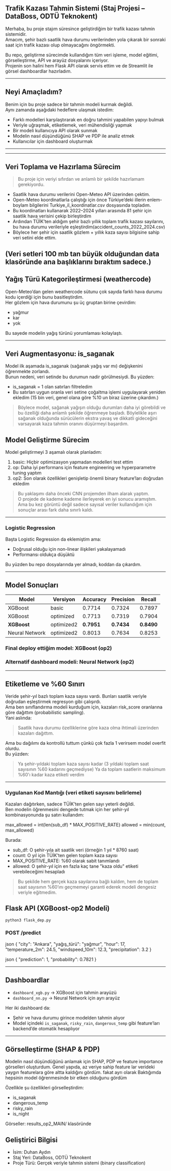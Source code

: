 ## Trafik Kazası Tahmin Sistemi (Staj Projesi – DataBoss, ODTÜ Teknokent)

Merhaba, bu proje stajım süresince geliştirdiğim bir trafik kazası tahmin sistemidir.  
Amacım, şehir bazlı saatlik hava durumu verilerinden yola çıkarak bir sonraki saat için trafik kazası olup olmayacağını öngörmekti.

Bu repo, geliştirme sürecimde kullandığım tüm veri işleme, model eğitimi, görselleştirme, API ve arayüz dosyalarını içeriyor.  
Projenin son halini hem Flask API olarak servis ettim ve de Streamlit ile görsel dashboardlar hazırladım.

---

##  Neyi Amaçladım?

Benim için bu proje sadece bir tahmin modeli kurmak değildi.  
Aynı zamanda aşağıdaki hedeflere ulaşmak istedim:

- Farklı modelleri karşılaştırarak en doğru tahmini yapabilen yapıyı bulmak
- Veriyle uğraşmak, etiketlemek, veri mühendisliği yapmak
- Bir modeli kullanıcıya API olarak sunmak
- Modelin nasıl düşündüğünü SHAP ve PDP ile analiz etmek
- Kullanıcılar için dashboard oluşturmak

---

---

##  Veri Toplama ve Hazırlama Sürecim

> Bu proje için veriyi sıfırdan ve anlamlı bir şekilde hazırlamam gerekiyordu.

- Saatlik hava durumu verilerini Open-Meteo API üzerinden çektim.
- Open-Meteo koordinatlarla çalıştığı için önce Türkiye’deki illerin enlem-boylam bilgilerini Turkiye_il_koordinatlar.csv dosyasında topladım.
- Bu koordinatları kullanarak 2022–2024 yılları arasında 81 şehir için saatlik hava verisini çekip birleştirdim
- Ardından TÜİK’ten aldığım şehir bazlı yıllık toplam trafik kazası sayılarını, bu hava durumu verileriyle eşleştirdim(accident_counts_2022_2024.csv)
- Böylece her şehir için saatlik gözlem + yıllık kaza sayısı bilgisine sahip veri setini elde ettim.

(Veri setleri 100 mb tan büyük olduğundan data klasöründe ana başlıklarını bıraktım sadece.)
---

## Yağış Türü Kategorileştirmesi (weathercode)

Open-Meteo’dan gelen weathercode sütunu çok sayıda farklı hava durumu kodu içerdiği için bunu basitleştirdim.  
Her gözlem için hava durumunu şu üç gruptan birine çevirdim:

- yağmur
- kar
- yok

Bu sayede modelin yağış türünü yorumlaması kolaylaştı.

---

## Veri Augmentasyonu: is_saganak

Model ilk aşamada is_saganak (sağanak yağış var mı) değişkenini öğrenmekte zorlandı.  
Bunun nedeni, veri setinde bu durumun nadir görülmesiydi. Bu yüzden:

- is_saganak = 1 olan satırları filtreledim
- Bu satırları uygun oranla veri setine çoğaltma işlemi uygulayarak yeniden ekledim (15 bin veri, genel olana göre %10 un biraz üzerine çıkardım.)

> Böylece model, sağanak yağışın olduğu durumları daha iyi görebildi ve bu özelliği daha anlamlı şekilde öğrenmeye başladı.
Böylelikle aşırı sağanak olduğunda sürücülerin ekstra yavaş ve dikkatli gideceğini varsayarak kaza tahmin oranını düşürmeyi başardım.

##  Model Geliştirme Sürecim

Model geliştirmeyi 3 aşamalı olarak planladım:

1. basic: Hiçbir optimizasyon yapmadan modelleri test ettim  
2. op: Daha iyi performans için feature engineering ve hyperparametre tuning yaptım  
3. op2: Son olarak özellikleri genişletip önemli binary feature’ları doğrudan ekledim

>  Bu yaklaşımı daha önceki CNN projemden ilham alarak yaptım.  
> O projede de kademe kademe ilerleyerek en iyi sonucu aramıştım.  
> Ama bu kez görüntü değil sadece sayısal veriler kullandığım için sonuçlar arası fark daha sınırlı kaldı.

---

### Logistic Regression

Başta Logistic Regression da eklemiştim ama:

- Doğrusal olduğu için non-linear ilişkileri yakalayamadı
- Performansı oldukça düşüktü

Bu yüzden bu repo dosyalarında yer almadı, koddan da çıkardım.

---

## Model Sonuçları

| Model          | Versiyon     | Accuracy | Precision | Recall |
|----------------|--------------|----------|-----------|--------|
| XGBoost        | basic        | 0.7714   | 0.7324    | 0.7897 |
| XGBoost        | optimized    | 0.7713   | 0.7319    | 0.7904 |
| **XGBoost**    | optimized2   | **0.7951** | **0.7434**  | **0.8490** |
| Neural Network | optimized2   | 0.8013   | 0.7634    | 0.8253 |

### Final deploy ettiğim model: XGBoost (op2) 
### Alternatif dashboard modeli: Neural Network (op2)

---

##  Etiketleme ve %60 Sınırı

Veride şehir-yıl bazlı toplam kaza sayısı vardı. Bunları saatlik veriyle doğrudan eşleştirmek regresyon gibi çalışırdı.  
Ama ben sınıflandırma modeli kurduğum için, kazaları risk_score oranlarına göre dağıttım (probabilistic sampling).  
Yani aslında:

> Saatlik hava durumu özelliklerine göre kaza olma ihtimali üzerinden kazaları dağıttım.

Ama bu dağılımı da kontrollü tuttum çünkü çok fazla 1 verirsem model overfit olurdu.  
Bu yüzden:  
> Ya şehir-yıldaki toplam kaza sayısı kadar (3 yıldaki toplam saat sayısının %60 kadarını geçmediyse) 
> Ya da toplam saatlerin maksimum %60'ı kadar kaza etiketi verdim

---

### Uygulanan Kod Mantığı (veri etiketi sayısını belirleme)

Kazaları dağıtırken, sadece TÜİK’ten gelen sayı yeterli değildi.  
Ben modelin öğrenmesini dengede tutmak için her şehir-yıl kombinasyonunda şu satırı kullandım:


max_allowed = int(len(sub_df) * MAX_POSITIVE_RATE)
allowed = min(count, max_allowed)


Burada:
-  sub_df: O şehir-yıla ait saatlik veri (örneğin 1 yıl * 8760 saat)
-  count: O yıl için TÜİK’ten gelen toplam kaza sayısı
-  MAX_POSITIVE_RATE: %60 olarak sabit tanımlandı
-  allowed: O şehir-yıl için en fazla kaç tane "kaza oldu" etiketi verebileceğimi hesapladı

> Bu şekilde hem gerçek kaza sayılarına bağlı kaldım, hem de toplam saat sayısının %60’ını geçmemeyi garanti ederek modeli dengesiz veriyle eğitmedim.

##  Flask API (XGBoost-op2 Modeli)
	python3 flask_dep.py


### POST /predict
  json
{
  "city": "Ankara",
  "yağış_türü": "yağmur",
  "hour": 17,
  "temperature_2m": 24.5,
  "windspeed_10m": 12.3,
  "precipitation": 3.2
}


  json
{
  "prediction": 1,
  "probability": 0.7821
}


---

##  Dashboardlar

- `dashboard_xgb.py` → XGBoost için tahmin arayüzü  
- `dashboard_nn.py` → Neural Network için ayrı arayüz

Her iki dashboard da:
- Şehir ve hava durumu girince modelden tahmin alıyor
- Model içindeki `is_saganak`, `risky_rain`, `dangerous_temp` gibi feature’ları backend’de otomatik hesaplıyor

---

##  Görselleştirme (SHAP & PDP)

Modelin nasıl düşündüğünü anlamak için SHAP, PDP ve feature importance görselleri oluşturdum.
Genel yapıda, az veriye sahip feature lar verideki yaygın featurelara göre altta kaldığını gördüm. fakat ayrı olarak
Baktığımda hepsinin model öğrenmesinde bir etken olduğunu gördüm

Özellikle şu özellikleri görselleştirdim:

- is_saganak
- dangerous_temp
- risky_rain
- is_night

Görseller: results_op2_MAIN/ klasöründe



## Geliştirici Bilgisi

- İsim: Duhan Aydın  
- Staj Yeri: DataBoss, ODTÜ Teknokent  
- Proje Türü: Gerçek veriyle tahmin sistemi (binary classification)  
 
